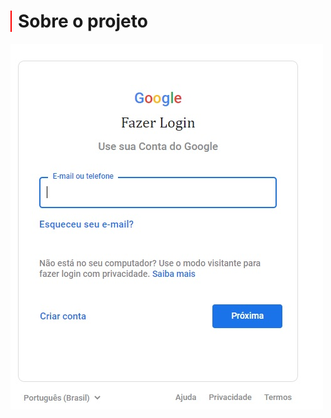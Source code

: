 <h1 style="border-left: 2px solid red; padding-left: 10px;">Sobre o projeto</h1>
 
<img src="img/page-google-img.jpg" alt="">

